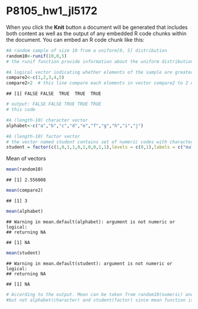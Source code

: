 P8105\_hw1\_jl5172
================

When you click the **Knit** button a document will be generated that includes both content as well as the output of any embedded R code chunks within the document. You can embed an R code chunk like this:

``` r
#A random sample of size 10 from a uniform[0, 5] distribution
random10<-runif(10,0,5)  
# the runif function provide information about the uniform distribution on the interval from min to max. In this case sample size is 10,min=0 max=5 
```

``` r
#A logical vector indicating whether elements of the sample are greater than 2
compare2<-c(1,2,3,4,5)  
compare2>2  # this line compare each elements in vector compare2 to 2 one by one. If an element is greater than 2 R will return TRUE otherwise it will return FALSE
```

    ## [1] FALSE FALSE  TRUE  TRUE  TRUE

``` r
# output: FALSE FALSE TRUE TRUE TRUE
# this code 
```

``` r
#A (length-10) character vector
alphabet<-c("a","b","c","d","e","f","g","h","i","j")
```

``` r
#A (length-10) factor vector
# the vector named student contains set of numeric codes with character-valued levels
student = factor(c(1,0,1,1,0,1,0,0,1,1),levels = c(0,1),labels = c("male","female"))
```

Mean of vectors

``` r
mean(random10)
```

    ## [1] 2.556008

``` r
mean(compare2)
```

    ## [1] 3

``` r
mean(alphabet)
```

    ## Warning in mean.default(alphabet): argument is not numeric or logical:
    ## returning NA

    ## [1] NA

``` r
mean(student)
```

    ## Warning in mean.default(student): argument is not numeric or logical:
    ## returning NA

    ## [1] NA

``` r
# According to the output. Mean can be taken from random10(numeric) and compare2(numeric) 
#but not alphabet(character) and student(factor) since mean function is designed for numeric/logical vectors
```

